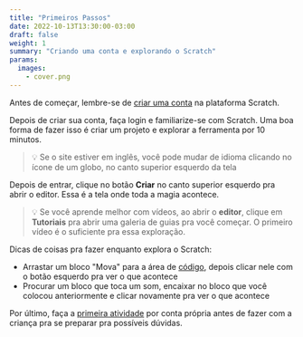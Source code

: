 ```yaml
---
title: "Primeiros Passos"
date: 2022-10-13T13:30:00-03:00
draft: false
weight: 1
summary: "Criando uma conta e explorando o Scratch"
params:
  images:
    - cover.png
---
```


Antes de começar, lembre-se de [criar uma conta](https://scratch.mit.edu/join) na plataforma Scratch.

Depois de criar sua conta, faça login e familiarize-se com Scratch. Uma boa forma de fazer isso é criar um projeto e explorar a ferramenta por 10 minutos.

> 💡 Se o site estiver em inglês, você pode mudar de idioma clicando no ícone de um globo, no canto superior esquerdo da tela

Depois de entrar, clique no botão **Criar** no canto superior esquerdo pra abrir o editor. Essa é a tela onde toda a magia acontece.

> 💡 Se você aprende melhor com vídeos, ao abrir o **editor**, clique em **Tutoriais** pra abrir uma galeria de guias pra você começar. O primeiro vídeo é o suficiente pra essa exploração.

Dicas de coisas pra fazer enquanto explora o Scratch:

- Arrastar um bloco "Mova" para a área de [código](/conceitos/codigo), depois clicar nele com o botão esquerdo pra ver o que acontece
- Procurar um bloco que toca um som, encaixar no bloco que você colocou anteriormente e clicar novamente pra ver o que acontece

Por último, faça a [primeira atividade](/atividades/conversa-espacial) por conta própria antes de fazer com a criança pra se preparar pra possíveis dúvidas.
